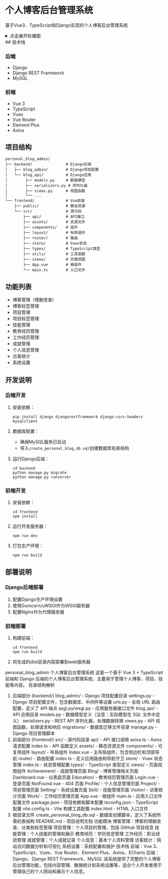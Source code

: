 # 个人博客后台管理系统

基于Vue3、TypeScript和Django实现的个人博客后台管理系统
<details>
<summary>点击展开轮播图</summary>
  
![图片1](image1.jpg)
![图片2](image2.jpg)
![图片3](image3.jpg)

</details>
## 技术栈

### 后端
- Django
- Django REST Framework
- MySQL

### 前端
- Vue 3
- TypeScript
- Vuex
- Vue Router
- Element Plus
- Axios

## 项目结构

```
personal_blog_admin/
├── backend/               # Django后端
│   ├── blog_admin/        # Django项目配置
│   └── blog_api/          # Django应用
│        ├── models.py     # 数据模型
│        ├── serializers.py # 序列化器
│        ├── views.py      # 视图函数
│        └── ...
└── frontend/              # Vue前端
    ├── public/            # 静态资源
    └── src/               # 源代码
        ├── api/           # API接口
        ├── assets/        # 资源文件
        ├── components/    # 组件
        ├── layout/        # 布局组件
        ├── router/        # 路由
        ├── store/         # Vuex状态
        ├── types/         # TypeScript类型
        ├── utils/         # 工具函数
        ├── views/         # 页面视图
        ├── App.vue        # 根组件
        └── main.ts        # 入口文件
```

## 功能列表

- 博客管理（增删改查）
- 博客标签管理
- 项目管理
- 项目标签管理
- 技能管理
- 教育经历管理
- 工作经历管理
- 成就管理
- 个人信息管理
- 访客统计
- 系统设置

## 开发说明

### 后端开发

1. 安装依赖：
   ```
   pip install django djangorestframework django-cors-headers mysqlclient
   ```

2. 数据库配置：
   - 确保MySQL服务已启动
   - 导入`create_personal_blog_db.sql`创建数据库和表结构

3. 运行Django后端：
   ```
   cd backend
   python manage.py migrate
   python manage.py runserver
   ```

### 前端开发

1. 安装依赖：
   ```
   cd frontend
   npm install
   ```

2. 运行开发服务器：
   ```
   npm run dev
   ```

3. 打包生产环境：
   ```
   npm run build
   ```

## 部署说明

### Django后端部署

1. 配置Django生产环境设置
2. 使用Gunicorn/uWSGI作为WSGI服务器
3. 配置Nginx作为代理服务器

### 前端部署

1. 构建前端：
   ```
   cd frontend
   npm run build
   ```

2. 将生成的dist目录内容部署到web服务器 


personal_blog_admin 个人博客后台管理系统
这是一个基于 Vue 3 + TypeScript 前端和 Django 后端的个人博客后台管理系统，主要用于管理个人博客、项目、技能等内容。
目录结构解析
1. 后端部分 (backend/)
blog_admin/ - Django 项目配置目录
settings.py - Django 项目配置文件，包含数据库、中间件等设置
urls.py - 全局 URL 路由配置，定义了 API 端点
asgi.py/wsgi.py - 应用服务器接口文件
blog_api/ - API 应用目录
models.py - 数据模型定义（注意：实际模型在 SQL 文件中定义）
serializers.py - REST API 序列化器，处理数据转换
views.py - API 视图函数，处理请求和响应
migrations/ - 数据库迁移文件目录
manage.py - Django 项目管理脚本
2. 前端部分 (frontend/)
src/ - 源代码目录
api/ - API 接口调用
axios.ts - Axios 请求配置
index.ts - API 函数定义
assets/ - 静态资源文件
components/ - 可复用组件
layout/ - 布局组件
Index.vue - 主布局组件，包含侧边栏和顶部导航
router/ - 路由配置
index.ts - 定义应用路由和导航守卫
store/ - Vuex 状态管理
index.ts - 状态管理配置
types/ - TypeScript 类型定义
views/ - 页面视图组件
Achievement/ - 成就管理页面
Blog/ - 博客管理相关页面
Dashboard.vue - 仪表盘页面
Education/ - 教育经历管理页面
Login.vue - 登录页面
NotFound.vue - 404 页面
Profile/ - 个人信息管理页面
Project/ - 项目管理页面
Setting/ - 系统设置页面
Skill/ - 技能管理页面
Visitor/ - 访客统计页面
Work/ - 工作经历管理页面
App.vue - 根组件
main.ts - 应用入口文件
配置文件
package.json - 项目依赖和脚本配置
tsconfig.json - TypeScript 配置
vite.config.ts - Vite 构建工具配置
index.html - HTML 入口文件
3. 根目录文件
create_personal_blog_db.sql - 数据库创建脚本，定义了系统所需的表结构
README.md - 项目说明文档
功能模块
博客管理：博客的增删改查、分类和标签管理
项目管理：个人项目的管理，包括 GitHub 项目信息
技能管理：个人技能的管理和展示
教育经历：学历信息管理
工作经历：职业经验管理
成就管理：个人成就记录
个人信息：基本个人资料管理
访客统计：网站访问数据分析和可视化
系统设置：系统配置和维护
技术栈
前端：Vue 3、TypeScript、Vuex、Vue Router、Element Plus、Axios、ECharts
后端：Django、Django REST Framework、MySQL
该系统提供了完整的个人博客后台管理功能，包括内容管理、数据统计和系统设置等，适合个人开发者用于管理自己的个人网站和展示个人信息。
